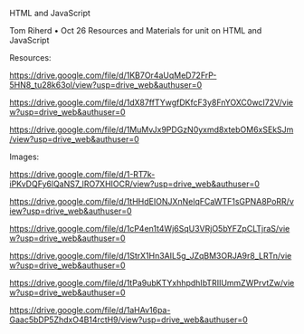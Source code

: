 HTML and JavaScript

Tom Riherd • Oct 26 Resources and Materials for unit on HTML and JavaScript

Resources: 

https://drive.google.com/file/d/1KB7Or4aUqMeD72FrP-5HN8_tu28k63ol/view?usp=drive_web&authuser=0

https://drive.google.com/file/d/1dX87ffTYwgfDKfcF3y8FnYOXC0wcI72V/view?usp=drive_web&authuser=0

https://drive.google.com/file/d/1MuMvJx9PDGzN0yxmd8xtebOM6xSEkSJm/view?usp=drive_web&authuser=0

Images: 

https://drive.google.com/file/d/1-RT7k-iPKvDQFy6lQaNS7_lRO7XHIOCR/view?usp=drive_web&authuser=0

https://drive.google.com/file/d/1tHHdEIONJXnNelqFCaWTF1sGPNA8PoRR/view?usp=drive_web&authuser=0

https://drive.google.com/file/d/1cP4en1t4Wj6SqU3VRjO5bYFZpCLTjraS/view?usp=drive_web&authuser=0

https://drive.google.com/file/d/1StrX1Hn3AIL5g_JZqBM3ORJA9r8_LRTn/view?usp=drive_web&authuser=0

https://drive.google.com/file/d/1tPa9ubKTYxhhpdhIbTRIIUmmZWPrvtZw/view?usp=drive_web&authuser=0

https://drive.google.com/file/d/1aHAv16pa-Gaac5bDP5ZhdxO4B14rctH9/view?usp=drive_web&authuser=0

